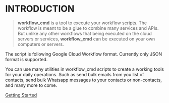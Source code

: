 # INTRODUCTION #

> **workflow_cmd** is a tool to execute your workflow scripts. 
> The workflow is meant to be a glue to combine many services and APIs. 
> But unlike any other workflows that being executed on the cloud servers or services, **workflow_cmd** can be executed on your own computers or servers.

The script is following Google Cloud Workflow format. 
Currently only JSON format is supported. 

You can use many utilities in workflow_cmd scripts to create a working tools for your daily operations. Such as send bulk emails from you list of contacts, send bulk Whatsapp messages to your contacts or non-contacts, and many more to come.

[Getting Started](https://github.com/rizki96/workflow_cmd/blob/master/docs/manuals/getting_started.md)